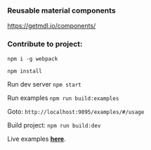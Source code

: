 ### Reusable material components

https://getmdl.io/components/

### Contribute to project:


`npm i -g webpack`


`npm install`


Run dev server `npm start`

Run examples `npm run build:examples`

Goto: `http://localhost:9095/examples/#/usage`


Build project: `npm run build:dev`


Live examples __[here](http://95.85.12.25/examples/#/usage)__.